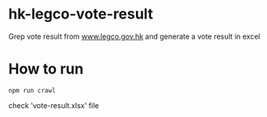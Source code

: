 # hk-legco-vote-result
Grep vote result from www.legco.gov.hk and generate a vote result in excel

# How to run
```
npm run crawl
```
check 'vote-result.xlsx' file